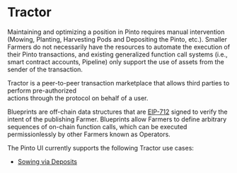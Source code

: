 # Tractor

Maintaining and optimizing a position in Pinto requires manual intervention (Mowing, Planting, Harvesting Pods and Depositing the Pinto, etc.). Smaller Farmers do not necessarily have the resources to automate the execution of their Pinto transactions, and existing generalized function call systems (i.e., smart contract accounts, Pipeline) only support the use of assets from the sender of the transaction.

Tractor is a peer-to-peer transaction marketplace that allows third parties to perform pre-authorized\
actions through the protocol on behalf of a user.

Blueprints are off-chain data structures that are [EIP-712](https://eips.ethereum.org/EIPS/eip-712) signed to verify the intent of the publishing Farmer. Blueprints allow Farmers to define arbitrary sequences of on-chain function calls, which can be executed permissionlessly by other Farmers known as Operators.

The Pinto UI currently supports the following Tractor use cases:

* [Sowing via Deposits](https://x.com/pintodotmoney/status/1914728533320237207)
